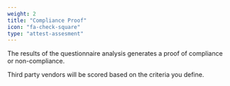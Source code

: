 ```yaml
---
weight: 2
title: "Compliance Proof"
icon: "fa-check-square"
type: "attest-assesment"
---
```

The results of the questionnaire analysis generates a proof of compliance or non-compliance.

Third party vendors will be scored based on the criteria you define.